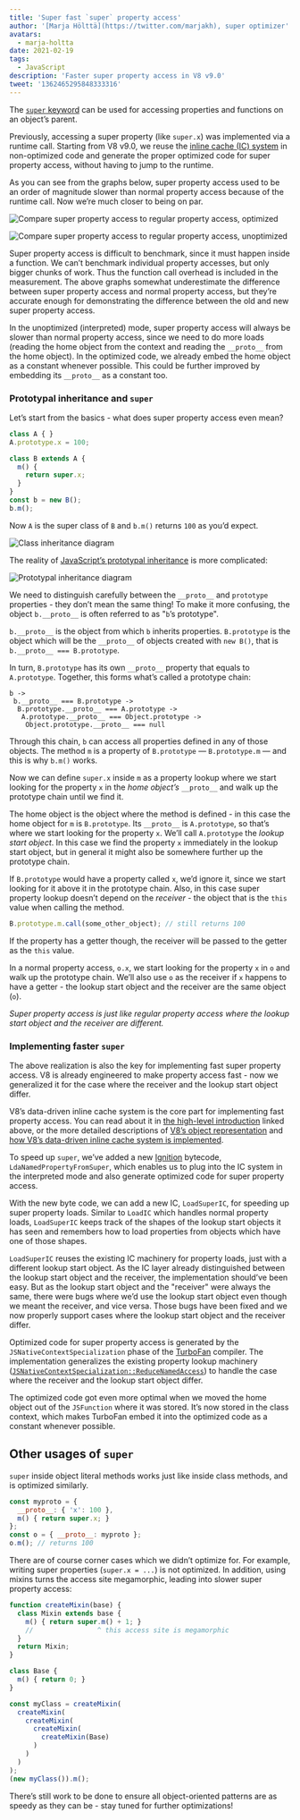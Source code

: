 ```yaml
---
title: 'Super fast `super` property access'
author: '[Marja Hölttä](https://twitter.com/marjakh), super optimizer'
avatars:
  - marja-holtta
date: 2021-02-19
tags:
  - JavaScript
description: 'Faster super property access in V8 v9.0'
tweet: '1362465295848333316'
---
```


The [`super` keyword](https://developer.mozilla.org/en-US/docs/Web/JavaScript/Reference/Operators/super) can be used for accessing properties and functions on an object’s parent.

Previously, accessing a super property (like `super.x`) was implemented via a runtime call. Starting from V8 v9.0, we reuse the [inline cache (IC) system](https://mathiasbynens.be/notes/shapes-ics) in non-optimized code and generate the proper optimized code for super property access, without having to jump to the runtime.

As you can see from the graphs below, super property access used to be an order of magnitude slower than normal property access because of the runtime call. Now we’re much closer to being on par.

![Compare super property access to regular property access, optimized](/_img/fast-super/super-opt.svg)

![Compare super property access to regular property access, unoptimized](/_img/fast-super/super-no-opt.svg)

Super property access is difficult to benchmark, since it must happen inside a function. We can’t benchmark individual property accesses, but only bigger chunks of work. Thus the function call overhead is included in the measurement. The above graphs somewhat underestimate the difference between super property access and normal property access, but they’re accurate enough for demonstrating the difference between the old and new super property access.

In the unoptimized (interpreted) mode, super property access will always be slower than normal property access, since we need to do more loads (reading the home object from the context and reading the `__proto__` from the home object). In the optimized code, we already embed the home object as a constant whenever possible. This could be further improved by embedding its `__proto__` as a constant too.

### Prototypal inheritance and `super`

Let’s start from the basics - what does super property access even mean?

```javascript
class A { }
A.prototype.x = 100;

class B extends A {
  m() {
    return super.x;
  }
}
const b = new B();
b.m();
```

Now `A` is the super class of `B` and  `b.m()` returns `100` as you’d expect.

![Class inheritance diagram](/_img/fast-super/inheritance-1.svg)

The reality of [JavaScript’s prototypal inheritance](https://developer.mozilla.org/en-US/docs/Web/JavaScript/Inheritance_and_the_prototype_chain) is more complicated:

![Prototypal inheritance diagram](/_img/fast-super/inheritance-2.svg)

We need to distinguish carefully between the `__proto__` and `prototype` properties - they don’t mean the same thing! To make it more confusing, the object `b.__proto__` is often referred to as "`b`’s prototype".

`b.__proto__` is the object from which `b` inherits properties. `B.prototype` is the object which will be the `__proto__` of objects created with `new B()`, that is `b.__proto__ === B.prototype`.

In turn, `B.prototype` has its own `__proto__` property that equals to `A.prototype`. Together, this forms what’s called a prototype chain:

```
b ->
 b.__proto__ === B.prototype ->
  B.prototype.__proto__ === A.prototype ->
   A.prototype.__proto__ === Object.prototype ->
    Object.prototype.__proto__ === null
```

Through this chain, `b` can access all properties defined in any of those objects. The method `m` is a property of `B.prototype` — `B.prototype.m` — and this is why `b.m()` works.

Now we can define `super.x` inside `m` as a property lookup where we start looking for the property `x` in the *home object’s* `__proto__` and walk up the prototype chain until we find it.

The home object is the object where the method is defined - in this case the home object for `m` is `B.prototype`. Its `__proto__` is `A.prototype`, so that’s where we start looking for the property `x`. We’ll call `A.prototype` the *lookup start object*. In this case we find the property `x` immediately in the lookup start object, but in general it might also be somewhere further up the prototype chain.

If `B.prototype` would have a property called `x`, we’d ignore it, since we start looking for it above it in the prototype chain. Also, in this case super property lookup doesn’t depend on the *receiver* - the object that is the `this` value when calling the method.

```javascript
B.prototype.m.call(some_other_object); // still returns 100
```

If the property has a getter though, the receiver will be passed to the getter as the `this` value.

In a normal property access, `o.x`, we start looking for the property `x` in `o` and walk up the prototype chain. We’ll also use `o` as the receiver if `x` happens to have a getter - the lookup start object and the receiver are the same object (`o`).

*Super property access is just like regular property access where the lookup start object and the receiver are different.*

### Implementing faster `super`

The above realization is also the key for implementing fast super property access. V8 is already engineered to make property access fast - now we generalized it for the case where the receiver and the lookup start object differ.

V8’s data-driven inline cache system is the core part for implementing fast property access. You can read about it in [the high-level introduction](https://mathiasbynens.be/notes/shapes-ics) linked above, or the more detailed descriptions of [V8’s object representation](https://v8.dev/blog/fast-properties) and [how V8’s data-driven inline cache system is implemented](https://docs.google.com/document/d/1mEhMn7dbaJv68lTAvzJRCQpImQoO6NZa61qRimVeA-k/edit?usp=sharing).

To speed up `super`, we’ve added a new [Ignition](https://v8.dev/docs/ignition) bytecode, `LdaNamedPropertyFromSuper`, which enables us to plug into the IC system in the interpreted mode and also generate optimized code for super property access.

With the new byte code, we can add a new IC, `LoadSuperIC`, for speeding up super property loads. Similar to `LoadIC` which handles normal property loads, `LoadSuperIC` keeps track of the shapes of the lookup start objects it has seen and remembers how to load properties from objects which have one of those shapes.

`LoadSuperIC` reuses the existing IC machinery for property loads, just with a different lookup start object. As the IC layer already distinguished between the lookup start object and the receiver, the implementation should’ve been easy. But as the lookup start object and the "receiver" were always the same, there were bugs where we’d use the lookup start object even though we meant the receiver, and vice versa. Those bugs have been fixed and we now properly support cases where the lookup start object and the receiver differ.

Optimized code for super property access is generated by the `JSNativeContextSpecialization` phase of the [TurboFan](https://v8.dev/docs/turbofan) compiler. The implementation generalizes the existing property lookup machinery ([`JSNativeContextSpecialization::ReduceNamedAccess`](https://source.chromium.org/chromium/chromium/src/+/master:v8/src/compiler/js-native-context-specialization.cc;l=1130)) to handle the case where the receiver and the lookup start object differ.

The optimized code got even more optimal when we moved the home object out of the `JSFunction` where it was stored. It’s now stored in the class context, which makes TurboFan embed it into the optimized code as a constant whenever possible.

## Other usages of `super`

`super` inside object literal methods works just like inside class methods, and is optimized similarly.

```javascript
const myproto = {
  __proto__: { 'x': 100 },
  m() { return super.x; }
};
const o = { __proto__: myproto };
o.m(); // returns 100
```

There are of course corner cases which we didn’t optimize for. For example, writing super properties (`super.x = ...`) is not optimized. In addition, using mixins turns the access site megamorphic, leading into slower super property access:

```javascript
function createMixin(base) {
  class Mixin extends base {
    m() { return super.m() + 1; }
    //                ^ this access site is megamorphic
  }
  return Mixin;
}

class Base {
  m() { return 0; }
}

const myClass = createMixin(
  createMixin(
    createMixin(
      createMixin(
        createMixin(Base)
      )
    )
  )
);
(new myClass()).m();
```

There’s still work to be done to ensure all object-oriented patterns are as speedy as they can be - stay tuned for further optimizations!
